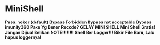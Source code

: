 # MiniShell<b>
Pass: heker (default)<b>
Bypass Forbidden<b>
Bypass not acceptable<b>
Bypass imunify360<b>
Pake Yg Bener<b>
Recode? GELAY MINI SHELL<b>
<b>
Mini Shell Gratis! Jangan Dijual Belikan<b>
<b>NOTE!!!!!!!!
<b>Shell Ber Logger!!! Bikin File Baru, Lalu hapus loggernya!
